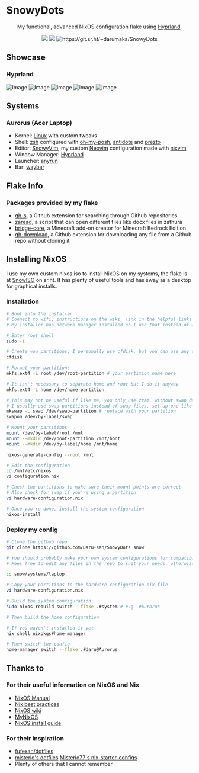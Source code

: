 # SnowyDots

<p style="text-align: center;" align="center">
My functional, advanced NixOS configuration flake using <a href="https://github.com/hyprwm/hyprland">Hyprland</a>.
</p>

<div style="text-align: center;" align="center">
    <img src="https://img.shields.io/static/v1?label=Hyprland&message=v0.40.0&style=flat&logo=hyprland&colorA=24273A&colorB=8AADF4&logoColor=CAD3F5"/>
    <img src="https://img.shields.io/static/v1?label=NixOS&message=24.05(unstable)&style=flat&logo=nixos&colorA=24273A&colorB=9173ff&logoColor=CAD3F5"/>
    <img src="https://img.shields.io/static/v1?label=Sourcehut&message=SnowyDots&style=flat&logo=sourcehut&colorA=24273A&colorB=9173ff&logoColor=CAD3F5" alt="https://git.sr.ht/~darumaka/SnowyDots"/>
</div>

## Showcase

### Hyprland

![Image](https://i.imgur.com/4svyKaE.png 'I use Nix by the way')
![Image](https://i.imgur.com/JnzkFhK.png 'Java > everything else')
![image](https://i.imgur.com/vGkkXsx.png 'Study with me?')
![image](https://i.imgur.com/Q0cOgNT.png 'Firefox looking amazing')
![Image](https://i.imgur.com/lMwQ1qy.png 'Read with me?')

## Systems

### Aurorus (Acer Laptop)

- Kernel: [Linux](https://kernel.org/ 'Stock kernel') with custom tweaks
- Shell: [zsh](http://zsh.sourceforge.net/ 'zsh') configured with [oh-my-posh](https://ohmyposh.dev/), [antidote](https://getantidote.github.io/) and [prezto](https://github.com/sorin-ionescu/prezto)
- Editor: [SnowyVim](https://git.sr.ht/~darumaka/SnowyVim), my custom [Neovim](https://github.com/neovim/neovim) configuration made with [nixvim](https://github.com/nix-community/nixvim)
- Window Manager: [Hyprland](https://github.com/hyprwm/Hyprland 'hyprland')
- Launcher: [anyrun](https://github.com/Kirottu/anyrun 'anyrun')
- Bar: [waybar](https://github.com/Alexays/Waybar 'waybar')

## Flake Info

### Packages provided by my flake

- [gh-s](https://github.com/gennaro-tedesco/gh-s), a Github extension for searching through Github repositories
- [zaread](https://github.com/paolop/zaread), a script that can open different files like docx files in zathura
- [bridge-core](https://github.com/bridge-core/editor), a Minecraft add-on creator for Minecraft Bedrock Edition
- [gh-download](https://github.com/yuler/gh-download), a Github extension for downloading any file from a Github repo without cloning it

## Installing NixOS

I use my own custom nixos iso to install NixOS on my systems, the flake is at [SnowISO](https://git.sr.ht/~darumaka/SnowISO) on sr.ht. It has plenty of useful tools and has sway as a desktop for graphical installs.

### Installation

```bash
# Boot into the installer
# Connect to wifi, instructions on the wiki, link in the helpful links section.
# My installer has network manager installed so I use that instead of wpa utility

# Enter root shell
sudo -i

# Create you partitions, I personally use cfdisk, but you can use any tool e.g parted
cfdisk

# Format your partitions
mkfs.ext4 -L root /dev/root-partition # your partition name here

# It isn't necessary to separate home and root but I do it anyway
mkfs.ext4 -L home /dev/home-partition

# This may not be useful if like me, you only use zram, without swap devices
# I usually use swap partitions instead of swap files, set up one like this
mkswap -L swap /dev/swap-partition # replace with your partition
swapon /dev/by-label/swap

# Mount your partitions
mount /dev/by-label/root /mnt
mount --mkdir /dev/boot-partition /mnt/boot
mount --mkdir /dev/by-label/home /mnt/home

nixos-generate-config --root /mnt

# Edit the configuration
cd /mnt/etc/nixos
vi configuration.nix

# Check the partitions to make sure their mount points are correct
# Also check for swap if you're using a partition
vi hardware-configuration.nix

# Once you're done, install the system configuration
nixos-install
```

### Deploy my config

```bash
# Clone the github repo
git clone https://github.com/Daru-san/SnowyDots snow

# You should probably make your own system configurations for compatibility
# Feel free to edit any files in the repo to suit your needs, otherwise

cd snow/systems/laptop

# Copy your partitions to the hardware-configuration.nix file
vi hardware-configuration.nix

# Build the system configuration
sudo nixos-rebuild switch --flake .#system # e.g .#Aurorus

# Then build the home configuration

# If you haven't installed it yet
nix shell nixpkgs#home-manager

# Then switch the config
home-manager switch --flake .#daru@Aurorus
```

## Thanks to

### For their useful information on NixOS and Nix

- [NixOS Manual](https://nixos.org/manual/nixos/unstable/ 'nix')
- [Nix best practices](https://nix.dev/guides/best-practices.html)
- [NixOS wiki](https://nixos.wiki 'nix-wiki')
- [MyNixOS](https://mynixos.com 'Best nix resource')
- [NixOS install guide](https://nixos.wiki/wiki/NixOS_Installation_Guide)

### For their inspiration

- [fufexan/dotfiles](https://github.com/fufexan/dotfiles/ 'fufexan dots')
- [misterio's dotfiles](https://git.sr.ht/~misterio/nix-config 'dots')
  [Misterio77's nix-starter-configs](https://github.com/Misterio77/nix-starter-configs 'nix-starter-configs')
- Plenty of others that I cannot remember
